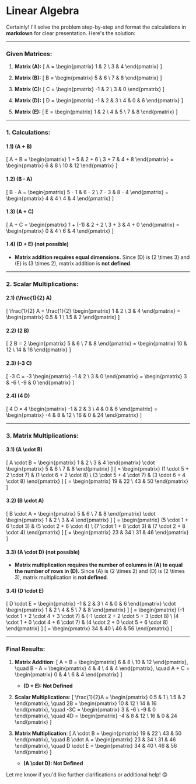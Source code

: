 # Linear Algebra

Certainly! I'll solve the problem step-by-step and format the calculations in **markdown** for clear presentation. Here's the solution:

---

### Given Matrices:
1. **Matrix \(A\):**
   \[
   A = \begin{pmatrix} 1 & 2 \\ 3 & 4 \end{pmatrix}
   \]

2. **Matrix \(B\):**
   \[
   B = \begin{pmatrix} 5 & 6 \\ 7 & 8 \end{pmatrix}
   \]

3. **Matrix \(C\):**
   \[
   C = \begin{pmatrix} -1 & 2 \\ 3 & 0 \end{pmatrix}
   \]

4. **Matrix \(D\):**
   \[
   D = \begin{pmatrix} -1 & 2 & 3 \\ 4 & 0 & 6 \end{pmatrix}
   \]

5. **Matrix \(E\):**
   \[
   E = \begin{pmatrix} 1 & 2 \\ 4 & 5 \\ 7 & 8 \end{pmatrix}
   \]

---

### **1. Calculations:**
#### 1.1) \(A + B\)
\[
A + B = \begin{pmatrix} 1 + 5 & 2 + 6 \\ 3 + 7 & 4 + 8 \end{pmatrix} = \begin{pmatrix} 6 & 8 \\ 10 & 12 \end{pmatrix}
\]

#### 1.2) \(B - A\)
\[
B - A = \begin{pmatrix} 5 - 1 & 6 - 2 \\ 7 - 3 & 8 - 4 \end{pmatrix} = \begin{pmatrix} 4 & 4 \\ 4 & 4 \end{pmatrix}
\]

#### 1.3) \(A + C\)
\[
A + C = \begin{pmatrix} 1 + (-1) & 2 + 2 \\ 3 + 3 & 4 + 0 \end{pmatrix} = \begin{pmatrix} 0 & 4 \\ 6 & 4 \end{pmatrix}
\]

#### 1.4) \(D + E\) (not possible)
- **Matrix addition requires equal dimensions.** Since \(D\) is \(2 \times 3\) and \(E\) is \(3 \times 2\), matrix addition is **not defined**.

---

### **2. Scalar Multiplications:**
#### 2.1) \(\frac{1}{2} A\)
\[
\frac{1}{2} A = \frac{1}{2} \begin{pmatrix} 1 & 2 \\ 3 & 4 \end{pmatrix} = \begin{pmatrix} 0.5 & 1 \\ 1.5 & 2 \end{pmatrix}
\]

#### 2.2) \(2 B\)
\[
2 B = 2 \begin{pmatrix} 5 & 6 \\ 7 & 8 \end{pmatrix} = \begin{pmatrix} 10 & 12 \\ 14 & 16 \end{pmatrix}
\]

#### 2.3) \(-3 C\)
\[
-3 C = -3 \begin{pmatrix} -1 & 2 \\ 3 & 0 \end{pmatrix} = \begin{pmatrix} 3 & -6 \\ -9 & 0 \end{pmatrix}
\]

#### 2.4) \(4 D\)
\[
4 D = 4 \begin{pmatrix} -1 & 2 & 3 \\ 4 & 0 & 6 \end{pmatrix} = \begin{pmatrix} -4 & 8 & 12 \\ 16 & 0 & 24 \end{pmatrix}
\]

---

### **3. Matrix Multiplications:**
#### 3.1) \(A \cdot B\)
\[
A \cdot B = \begin{pmatrix} 1 & 2 \\ 3 & 4 \end{pmatrix} \cdot \begin{pmatrix} 5 & 6 \\ 7 & 8 \end{pmatrix}
\]
\[
= \begin{pmatrix} (1 \cdot 5 + 2 \cdot 7) & (1 \cdot 6 + 2 \cdot 8) \\ (3 \cdot 5 + 4 \cdot 7) & (3 \cdot 6 + 4 \cdot 8) \end{pmatrix}
\]
\[
= \begin{pmatrix} 19 & 22 \\ 43 & 50 \end{pmatrix}
\]

#### 3.2) \(B \cdot A\)
\[
B \cdot A = \begin{pmatrix} 5 & 6 \\ 7 & 8 \end{pmatrix} \cdot \begin{pmatrix} 1 & 2 \\ 3 & 4 \end{pmatrix}
\]
\[
= \begin{pmatrix} (5 \cdot 1 + 6 \cdot 3) & (5 \cdot 2 + 6 \cdot 4) \\ (7 \cdot 1 + 8 \cdot 3) & (7 \cdot 2 + 8 \cdot 4) \end{pmatrix}
\]
\[
= \begin{pmatrix} 23 & 34 \\ 31 & 46 \end{pmatrix}
\]

#### 3.3) \(A \cdot D\) (not possible)
- **Matrix multiplication requires the number of columns in \(A\) to equal the number of rows in \(D\).** Since \(A\) is \(2 \times 2\) and \(D\) is \(2 \times 3\), matrix multiplication is **not defined**.

#### 3.4) \(D \cdot E\)
\[
D \cdot E = \begin{pmatrix} -1 & 2 & 3 \\ 4 & 0 & 6 \end{pmatrix} \cdot \begin{pmatrix} 1 & 2 \\ 4 & 5 \\ 7 & 8 \end{pmatrix}
\]
\[
= \begin{pmatrix} (-1 \cdot 1 + 2 \cdot 4 + 3 \cdot 7) & (-1 \cdot 2 + 2 \cdot 5 + 3 \cdot 8) \\ (4 \cdot 1 + 0 \cdot 4 + 6 \cdot 7) & (4 \cdot 2 + 0 \cdot 5 + 6 \cdot 8) \end{pmatrix}
\]
\[
= \begin{pmatrix} 34 & 40 \\ 46 & 56 \end{pmatrix}
\]

---

### Final Results:
1. **Matrix Addition**:
   \[
   A + B = \begin{pmatrix} 6 & 8 \\ 10 & 12 \end{pmatrix}, \quad B - A = \begin{pmatrix} 4 & 4 \\ 4 & 4 \end{pmatrix}, \quad A + C = \begin{pmatrix} 0 & 4 \\ 6 & 4 \end{pmatrix}
   \]
   - **\(D + E\): Not Defined**

2. **Scalar Multiplications**:
   \[
   \frac{1}{2}A = \begin{pmatrix} 0.5 & 1 \\ 1.5 & 2 \end{pmatrix}, \quad 2B = \begin{pmatrix} 10 & 12 \\ 14 & 16 \end{pmatrix}, \quad -3C = \begin{pmatrix} 3 & -6 \\ -9 & 0 \end{pmatrix}, \quad 4D = \begin{pmatrix} -4 & 8 & 12 \\ 16 & 0 & 24 \end{pmatrix}
   \]

3. **Matrix Multiplication**:
   \[
   A \cdot B = \begin{pmatrix} 19 & 22 \\ 43 & 50 \end{pmatrix}, \quad B \cdot A = \begin{pmatrix} 23 & 34 \\ 31 & 46 \end{pmatrix}, \quad D \cdot E = \begin{pmatrix} 34 & 40 \\ 46 & 56 \end{pmatrix}
   \]
   - **\(A \cdot D\): Not Defined**

Let me know if you'd like further clarifications or additional help! 😊